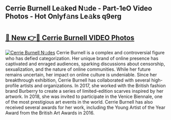 ## Cerrie Burnell Le𝚊ked N𝚞de - Part-1eO Video Photos - Hot Onlyf𝚊ns Le𝚊ks q9erg

# <h2><a href="http://ac12635.deff.icu/?id=Cerrie+Burnell">🔗 New 👉🔴 Cerrie Burnell VIDEO Photos</a></h2>

[![Cerrie Burnell N𝚞des](https://i.imgur.com/rIISA9y.gif)](http://ac12635.deff.icu/?id=Cerrie+Burnell)
Cerrie Burnell is a complex and controversial figure who has defied categorization. Her unique brand of online presence has captivated and enraged audiences, sparking discussions about censorship, sexualization, and the nature of online communities. While her future remains uncertain, her impact on online culture is undeniable. Since her breakthrough exhibition, Cerrie Burnell has collaborated with several high-profile artists and organizations. In 2017, she worked with the British fashion brand Burberry to create a series of limited-edition scarves inspired by her artwork. In 2018, she was invited to participate in the Venice Biennale, one of the most prestigious art events in the world. Cerrie Burnell has also received several awards for her work, including the Young Artist of the Year Award from the British Art Awards in 2016.
